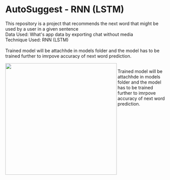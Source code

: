 # AutoSuggest - RNN (LSTM)

This repository is a project that recommends the next word that might be used by a user in a given sentence <br/>
Data Used: What's app data by exporting chat without media <br/>
Technique Used: RNN (LSTM) <br/><br/>
Trained model will be attachhde in models folder and the model has to be trained further to imrpove accuracy of next word prediction. <br/>
<p align="center">
  <img src="https://miro.medium.com/max/1080/1*Yg7_TNQ1jx1zOzfiAnx8MA.png" width="350" align="left">
</p>
<br/>
Trained model will be attachhde in models folder and the model has to be trained further to imrpove accuracy of next word prediction.

